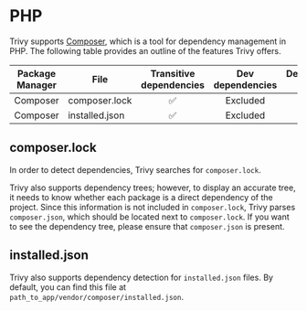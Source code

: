 # PHP

Trivy supports [Composer][composer], which is a tool for dependency management in PHP.
The following table provides an outline of the features Trivy offers.


| Package Manager | File           | Transitive dependencies | Dev dependencies | Dependency graph | Position | License |
|-----------------|----------------|:-----------------------:|:----------------:|:----------------:|:--------:|:-------:|
| Composer        | composer.lock  |            ✅            |     Excluded     |        ✅         |    ✅     |    ✅    |
| Composer        | installed.json |            ✅            |     Excluded     |        -         |    ✅     |    ✅    |

## composer.lock
In order to detect dependencies, Trivy searches for `composer.lock`.

Trivy also supports dependency trees; however, to display an accurate tree, it needs to know whether each package is a direct dependency of the project.
Since this information is not included in `composer.lock`, Trivy parses `composer.json`, which should be located next to `composer.lock`.
If you want to see the dependency tree, please ensure that `composer.json` is present.

## installed.json
Trivy also supports dependency detection for `installed.json` files. By default, you can find this file at `path_to_app/vendor/composer/installed.json`.

[composer]: https://getcomposer.org/